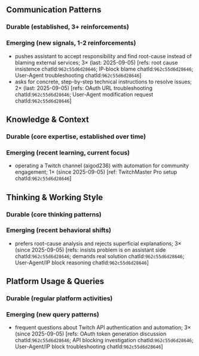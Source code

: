 ## Communication Patterns
### Durable (established, 3+ reinforcements)

### Emerging (new signals, 1-2 reinforcements)
- pushes assistant to accept responsibility and find root-cause instead of blaming external services; 3× (last: 2025-09-05) [refs: root cause insistence chatId:`962c55d6d28646`; IP-block blame chatId:`962c55d6d28646`; User-Agent troubleshooting chatId:`962c55d6d28646`]
- asks for concrete, step-by-step technical instructions to resolve issues; 2× (last: 2025-09-05) [refs: OAuth URL troubleshooting chatId:`962c55d6d28646`; User-Agent modification request chatId:`962c55d6d28646`]

## Knowledge & Context
### Durable (core expertise, established over time)

### Emerging (recent learning, current focus)
- operating a Twitch channel (aigod236) with automation for community engagement; 1× (since 2025-09-05) [ref: TwitchMaster Pro setup chatId:`962c55d6d28646`]

## Thinking & Working Style
### Durable (core thinking patterns)

### Emerging (recent behavioral shifts)
- prefers root-cause analysis and rejects superficial explanations; 3× (since 2025-09-05) [refs: insists problem is on assistant side chatId:`962c55d6d28646`; demands real solution chatId:`962c55d6d28646`; User-Agent/IP block reasoning chatId:`962c55d6d28646`]

## Platform Usage & Queries
### Durable (regular platform activities)

### Emerging (new query patterns)
- frequent questions about Twitch API authentication and automation; 3× (since 2025-09-05) [refs: OAuth token generation discussion chatId:`962c55d6d28646`; API blocking investigation chatId:`962c55d6d28646`; User-Agent/IP block troubleshooting chatId:`962c55d6d28646`]